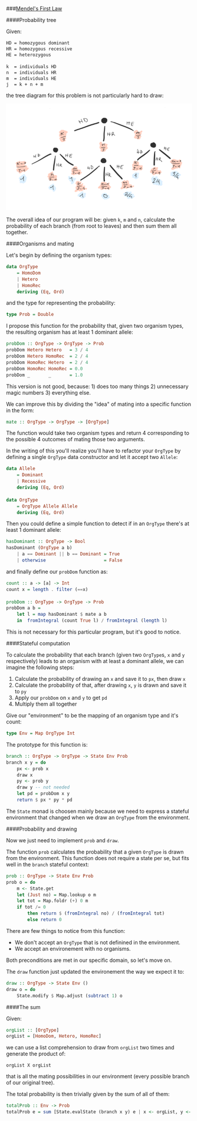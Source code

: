 ###[Mendel's First Law](http://rosalind.info/problems/iprb/)

####Probability tree

Given:

```
HD = homozygous dominant
HR = homozygous recessive 
HE = heterozygous

k  = individuals HD
n  = individuals HR
m  = individuals HE
j  = k + n + m
```

the tree diagram for this problem is not particularly hard to draw:

<p align="center">
	<img src="probability_tree.png" alt="The probability tree diagram"/>
</p>

The overall idea of our program will be: given `k`, `m` and `n`, calculate the probability of each branch (from root to leaves) and then sum them all together.

####Organisms and mating

Let's begin by defining the organism types:

```haskell
data OrgType 
    = HomoDom
    | Hetero
    | HomoRec
    deriving (Eq, Ord)
```

and the type for representing the probability:

```haskell
type Prob = Double
```

I propose this function for the probability that, given two organism types, the resulting organism has at least 1 dominant allele:

```haskell
probDom :: OrgType -> OrgType -> Prob
probDom Hetero Hetero   = 3 / 4
probDom Hetero HomoRec  = 2 / 4
probDom HomoRec Hetero  = 2 / 4
probDom HomoRec HomoRec = 0.0
probDom _       _       = 1.0
```

This version is not good, because: 1) does too many things 2) unnecessary magic numbers 3) everything else. 

We can improve this by dividing the "idea" of mating into a specific function in the form:

```haskell
mate :: OrgType -> OrgType -> [OrgType]
```

The function would take two organism types and return 4 corresponding to the possible 4 outcomes of mating those two arguments.

In the writing of this you'll realize you'll have to refactor your `OrgType` by defining a single `OrgType` data constructor and let it accept two `Allele`:

```haskell
data Allele
    = Dominant
    | Recessive
    deriving (Eq, Ord)

data OrgType
    = OrgType Allele Allele
    deriving (Eq, Ord)
```

Then you could define a simple function to detect if in an `OrgType` there's at least 1 dominant allele:

```haskell
hasDominant :: OrgType -> Bool
hasDominant (OrgType a b)
    | a == Dominant || b == Dominant = True
    | otherwise                      = False
```

and finally define our `probDom` function as:

```haskell
count :: a -> [a] -> Int
count x = length . filter (==x)

probDom :: OrgType -> OrgType -> Prob
probDom a b = 
    let l = map hasDominant $ mate a b
    in  fromIntegral (count True l) / fromIntegral (length l)
```

This is not necessary for this particular program, but it's good to notice.

####Stateful computation

To calculate the probability that each branch (given two `OrgType`s, `x` and `y` respectively) leads to an organism with at least a dominant allele, we can imagine the following steps:

 1. Calculate the probability of drawing an `x` and save it to `px`, then draw `x`
 2. Calculate the probability of that, after drawing `x`, `y` is drawn and save it to `py`
 3. Apply our `probDom` on `x` and `y` to get `pd`
 4. Multiply them all together

Give our "environment" to be the mapping of an organism type and it's count:

```haskell
type Env = Map OrgType Int
```

The prototype for this function is:

```haskell
branch :: OrgType -> OrgType -> State Env Prob
branch x y = do
    px <- prob x
    draw x
    py <- prob y
    draw y -- not needed
    let pd = probDom x y
    return $ px * py * pd
```

The `State` monad is choosen mainly because we need to express a stateful environment that changed when we draw an `OrgType` from the environment.

####Probability and drawing

Now we just need to implement `prob` and `draw`.

The function `prob` calculates the probability that a given `OrgType` is drawn from the environment. This function does not require a state per se, but fits well in the `branch` stateful context:

```haskell
prob :: OrgType -> State Env Prob
prob o = do
    m <- State.get
    let (Just no) = Map.lookup o m
    let tot = Map.foldr (+) 0 m
    if tot /= 0
        then return $ (fromIntegral no) / (fromIntegral tot)
        else return 0
```

There are few things to notice from this function:

 - We don't accept an `OrgType` that is not definined in the environment.
 - We accept an environement with no organisms.

Both preconditions are met in our specific domain, so let's move on.

The `draw` function just updated the environement the way we expect it to:

```haskell
draw :: OrgType -> State Env ()
draw o = do
    State.modify $ Map.adjust (subtract 1) o
```

####The sum

Given:

```haskell
orgList :: [OrgType]
orgList = [HomoDom, Hetero, HomoRec]
```

we can use a list comprehension to draw from `orgList` two times and generate the product of:

```
orgList X orgList
```

that is all the mating possibilities in our environment (every possible branch of our original tree).

The total probability is then trivially given by the sum of all of them:

```haskell
totalProb :: Env -> Prob
totalProb e = sum [State.evalState (branch x y) e | x <- orgList, y <- orgList]
```
